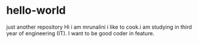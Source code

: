 # hello-world
just another repository
Hi
i am mrunalini
i like to cook.i am studying in third year of engineering (IT).
I want to be good coder in feature.
